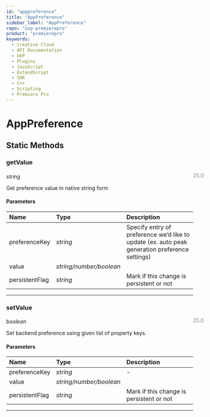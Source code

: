 ```yaml
---
id: "apppreference"
title: "AppPreference"
sidebar_label: "AppPreference"
repo: "uxp-premierepro"
product: "premierepro"
keywords:
  - Creative Cloud
  - API Documentation
  - UXP
  - Plugins
  - JavaScript
  - ExtendScript
  - SDK
  - C++
  - Scripting
  - Premiere Pro
---
```


# AppPreference  

## Static Methods

### getValue

<span class="minversion" style="display: block; margin-bottom: -1em; margin-left: 36em; float:left; opacity:0.5;">25.0</span>

*string*
  
Get preference value in native string form

#### Parameters

| Name | Type | Description |
| :------ | :------ | :------ |
| preferenceKey | *string* | Specify entry of preference we’d like to update (ex. auto peak generation preference settings) |
| value | *string/number/boolean* | |
| persistentFlag | *string* | Mark if this change is persistent or not |

___

### setValue

<span class="minversion" style="display: block; margin-bottom: -1em; margin-left: 36em; float:left; opacity:0.5;">25.0</span>

*boolean*
  
Set backend preference using given list of property keys.

#### Parameters


| Name | Type | Description |
| :------ | :------ | :------ |
| preferenceKey | *string* | - |
| value | *string/number/boolean* | |
| persistentFlag | *string* | Mark if this change is persistent or not |


___
